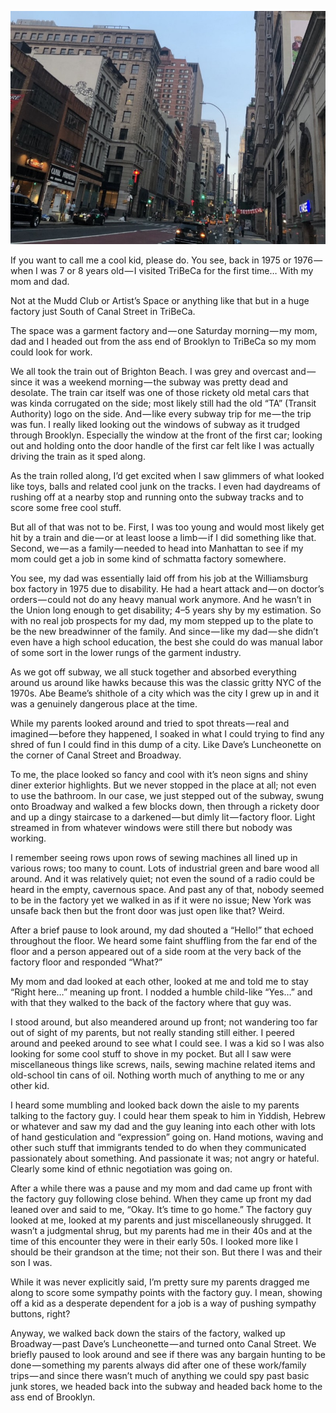 <!-----
title: Hanging Out in TriBeCa in the 1970s
description: About the Time I Headed Out to a Factory in TriBeCa with My Family
date: '2019-06-17T03:02:34.604Z'
slug: fb5894ef728c
----->

![](../img/Hanging-Out-in-TriBeCa-in-the-1970s.jpg)

If you want to call me a cool kid, please do. You see, back in 1975 or 1976 — when I was 7 or 8 years old — I visited TriBeCa for the first time… With my mom and dad.

Not at the Mudd Club or Artist’s Space or anything like that but in a huge factory just South of Canal Street in TriBeCa.

The space was a garment factory and — one Saturday morning — my mom, dad and I headed out from the ass end of Brooklyn to TriBeCa so my mom could look for work.

We all took the train out of Brighton Beach. I was grey and overcast and — since it was a weekend morning — the subway was pretty dead and desolate. The train car itself was one of those rickety old metal cars that was kinda corrugated on the side; most likely still had the old “TA” (Transit Authority) logo on the side. And — like every subway trip for me — the trip was fun. I really liked looking out the windows of subway as it trudged through Brooklyn. Especially the window at the front of the first car; looking out and holding onto the door handle of the first car felt like I was actually driving the train as it sped along.

As the train rolled along, I’d get excited when I saw glimmers of what looked like toys, balls and related cool junk on the tracks. I even had daydreams of rushing off at a nearby stop and running onto the subway tracks and to score some free cool stuff.

But all of that was not to be. First, I was too young and would most likely get hit by a train and die — or at least loose a limb — if I did something like that. Second, we — as a family — needed to head into Manhattan to see if my mom could get a job in some kind of schmatta factory somewhere.

You see, my dad was essentially laid off from his job at the Williamsburg box factory in 1975 due to disability. He had a heart attack and — on doctor’s orders — could not do any heavy manual work anymore. And he wasn’t in the Union long enough to get disability; 4–5 years shy by my estimation. So with no real job prospects for my dad, my mom stepped up to the plate to be the new breadwinner of the family. And since — like my dad — she didn’t even have a high school education, the best she could do was manual labor of some sort in the lower rungs of the garment industry.

As we got off subway, we all stuck together and absorbed everything around us around like hawks because this was the classic gritty NYC of the 1970s. Abe Beame’s shithole of a city which was the city I grew up in and it was a genuinely dangerous place at the time.

While my parents looked around and tried to spot threats — real and imagined — before they happened, I soaked in what I could trying to find any shred of fun I could find in this dump of a city. Like Dave’s Luncheonette on the corner of Canal Street and Broadway.

To me, the place looked so fancy and cool with it’s neon signs and shiny diner exterior highlights. But we never stopped in the place at all; not even to use the bathroom. In our case, we just stepped out of the subway, swung onto Broadway and walked a few blocks down, then through a rickety door and up a dingy staircase to a darkened — but dimly lit — factory floor. Light streamed in from whatever windows were still there but nobody was working.

I remember seeing rows upon rows of sewing machines all lined up in various rows; too many to count. Lots of industrial green and bare wood all around. And it was relatively quiet; not even the sound of a radio could be heard in the empty, cavernous space. And past any of that, nobody seemed to be in the factory yet we walked in as if it were no issue; New York was unsafe back then but the front door was just open like that? Weird.

After a brief pause to look around, my dad shouted a “Hello!” that echoed throughout the floor. We heard some faint shuffling from the far end of the floor and a person appeared out of a side room at the very back of the factory floor and responded “What?”

My mom and dad looked at each other, looked at me and told me to stay “Right here…” meaning up front. I nodded a humble child-like “Yes…” and with that they walked to the back of the factory where that guy was.

I stood around, but also meandered around up front; not wandering too far out of sight of my parents, but not really standing still either. I peered around and peeked around to see what I could see. I was a kid so I was also looking for some cool stuff to shove in my pocket. But all I saw were miscellaneous things like screws, nails, sewing machine related items and old-school tin cans of oil. Nothing worth much of anything to me or any other kid.

I heard some mumbling and looked back down the aisle to my parents talking to the factory guy. I could hear them speak to him in Yiddish, Hebrew or whatever and saw my dad and the guy leaning into each other with lots of hand gesticulation and “expression” going on. Hand motions, waving and other such stuff that immigrants tended to do when they communicated passionately about something. And passionate it was; not angry or hateful. Clearly some kind of ethnic negotiation was going on.

After a while there was a pause and my mom and dad came up front with the factory guy following close behind. When they came up front my dad leaned over and said to me, “Okay. It’s time to go home.” The factory guy looked at me, looked at my parents and just miscellaneously shrugged. It wasn’t a judgmental shrug, but my parents had me in their 40s and at the time of this encounter they were in their early 50s. I looked more like I should be their grandson at the time; not their son. But there I was and their son I was.

While it was never explicitly said, I’m pretty sure my parents dragged me along to score some sympathy points with the factory guy. I mean, showing off a kid as a desperate dependent for a job is a way of pushing sympathy buttons, right?

Anyway, we walked back down the stairs of the factory, walked up Broadway — past Dave’s Luncheonette — and turned onto Canal Street. We briefly paused to look around and see if there was any bargain hunting to be done — something my parents always did after one of these work/family trips — and since there wasn’t much of anything we could spy past basic junk stores, we headed back into the subway and headed back home to the ass end of Brooklyn.
